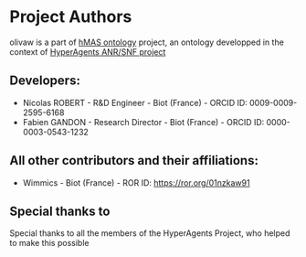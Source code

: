 Project Authors
===============

olivaw is a part of [hMAS ontology](https://github.com/HyperAgents/hmas) project, an ontology developped in the context of [HyperAgents ANR/SNF project](https://www.hyperagents.org/)

## Developers:

* Nicolas ROBERT - R&D Engineer - Biot (France) - ORCID ID: 0009-0009-2595-6168
* Fabien GANDON - Research Director - Biot (France) - ORCID ID: 0000-0003-0543-1232

## All other contributors and their affiliations:

* Wimmics - Biot (France) - ROR ID: https://ror.org/01nzkaw91

## Special thanks to

Special thanks to all the members of the HyperAgents Project, who helped to make this possible